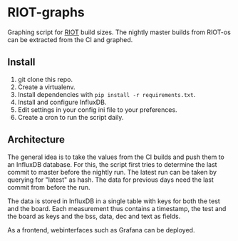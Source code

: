 # RIOT-graphs

Graphing script for [RIOT](https://github.com/RIOT-OS/riot) build sizes.
The nightly master builds from RIOT-os can be extracted from the CI and graphed.

## Install

1. git clone this repo.
2. Create a virtualenv.
3. Install dependencies with `pip install -r requirements.txt`.
4. Install and configure InfluxDB.
5. Edit settings in your config ini file to your preferences.
6. Create a cron to run the script daily.

## Architecture

The general idea is to take the values from the CI builds and push them to an InfluxDB database.
For this, the script first tries to determine the last commit to master before the nightly run.
The latest run can be taken by querying for "latest" as hash.
The data for previous days need the last commit from before the run.

The data is stored in InfluxDB in a single table with keys for both the test and the board.
Each measurement thus contains a timestamp, the test and the board as keys and the bss, data, dec and text as fields.

As a frontend, webinterfaces such as Grafana can be deployed.
